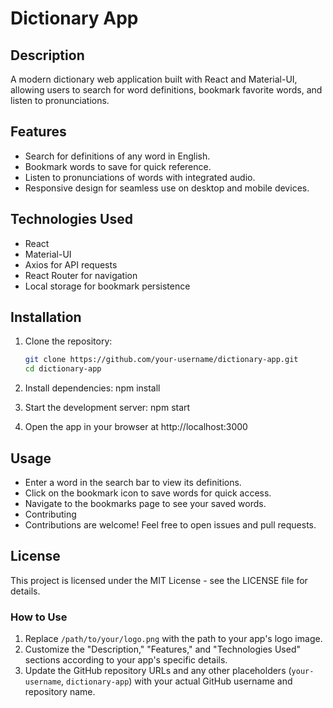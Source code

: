 # Dictionary App



## Description

A modern dictionary web application built with React and Material-UI, allowing users to search for word definitions, bookmark favorite words, and listen to pronunciations.

## Features

- Search for definitions of any word in English.
- Bookmark words to save for quick reference.
- Listen to pronunciations of words with integrated audio.
- Responsive design for seamless use on desktop and mobile devices.

## Technologies Used

- React
- Material-UI
- Axios for API requests
- React Router for navigation
- Local storage for bookmark persistence

## Installation

1. Clone the repository:

   ```bash
   git clone https://github.com/your-username/dictionary-app.git
   cd dictionary-app
   
2. Install dependencies:
   npm install
   
3. Start the development server:
   npm start
 
4. Open the app in your browser at http://localhost:3000

## Usage

- Enter a word in the search bar to view its definitions.
- Click on the bookmark icon to save words for quick access.
- Navigate to the bookmarks page to see your saved words.
- Contributing
- Contributions are welcome! Feel free to open issues and pull requests.

## License

This project is licensed under the MIT License - see the LICENSE file for details.


### How to Use

1. Replace `/path/to/your/logo.png` with the path to your app's logo image.
2. Customize the "Description," "Features," and "Technologies Used" sections according to your app's specific details.
3. Update the GitHub repository URLs and any other placeholders (`your-username`, `dictionary-app`) with your actual GitHub username and repository name.

